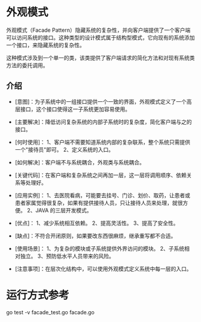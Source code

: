 # 外观模式

外观模式（Facade Pattern）隐藏系统的复杂性，并向客户端提供了一个客户端可以访问系统的接口。这种类型的设计模式属于结构型模式，它向现有的系统添加一个接口，来隐藏系统的复杂性。

这种模式涉及到一个单一的类，该类提供了客户端请求的简化方法和对现有系统类方法的委托调用。

## 介绍
* [意图]：为子系统中的一组接口提供一个一致的界面，外观模式定义了一个高层接口，这个接口使得这一子系统更加容易使用。

* [主要解决]：降低访问复杂系统的内部子系统时的复杂度，简化客户端与之的接口。

* [何时使用]： 1、客户端不需要知道系统内部的复杂联系，整个系统只需提供一个"接待员"即可。 2、定义系统的入口。

* [如何解决]：客户端不与系统耦合，外观类与系统耦合。

* [关键代码]：在客户端和复杂系统之间再加一层，这一层将调用顺序、依赖关系等处理好。

* [应用实例]： 1、去医院看病，可能要去挂号、门诊、划价、取药，让患者或患者家属觉得很复杂，如果有提供接待人员，只让接待人员来处理，就很方便。 2、JAVA 的三层开发模式。

* [优点]： 1、减少系统相互依赖。 2、提高灵活性。 3、提高了安全性。

* [缺点]：不符合开闭原则，如果要改东西很麻烦，继承重写都不合适。

* [使用场景]： 1、为复杂的模块或子系统提供外界访问的模块。 2、子系统相对独立。 3、预防低水平人员带来的风险。

* [注意事项]：在层次化结构中，可以使用外观模式定义系统中每一层的入口。

# 运行方式参考

go test -v facade_test.go facade.go